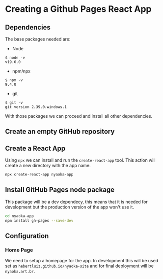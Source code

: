 # Creating a Github Pages React App


## Dependencies

The base packages needed are:

- Node
```text
$ node -v
v19.6.0
```
- npm/npx
```text
$ npm -v 
9.4.0
```
- git
```text 
$ git -v
git version 2.39.0.windows.1
``` 

With those packages we can proceed and install all other dependencies.

## Create an empty GitHub repository

## Create a React App

Using `npx` we can install and run the `create-react-app` tool. This action will create a new directory with the app name.

```bash
npx create-react-app nyaoka-app
```

## Install GitHub Pages node package 

This package will be a dev dependecy, this means that it is needed for development but the production version of the app won't use it.

```bash
cd nyaoka-app
npm install gh-pages --save-dev
```
## Configuration 

### Home Page

We need to setup a homepage for the app. In development this will be used set as `hebertluiz.github.io/nyaoka-site` and for final deployment will be `nyaoka.art.br`.





